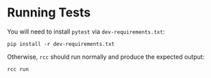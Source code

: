# Running  Tests

You will need to install `pytest` via `dev-requirements.txt`:

```commandline
pip install -r dev-requirements.txt
```

Otherwise, `rcc` should run normally and produce the expected output:

```commandline
rcc run
```
